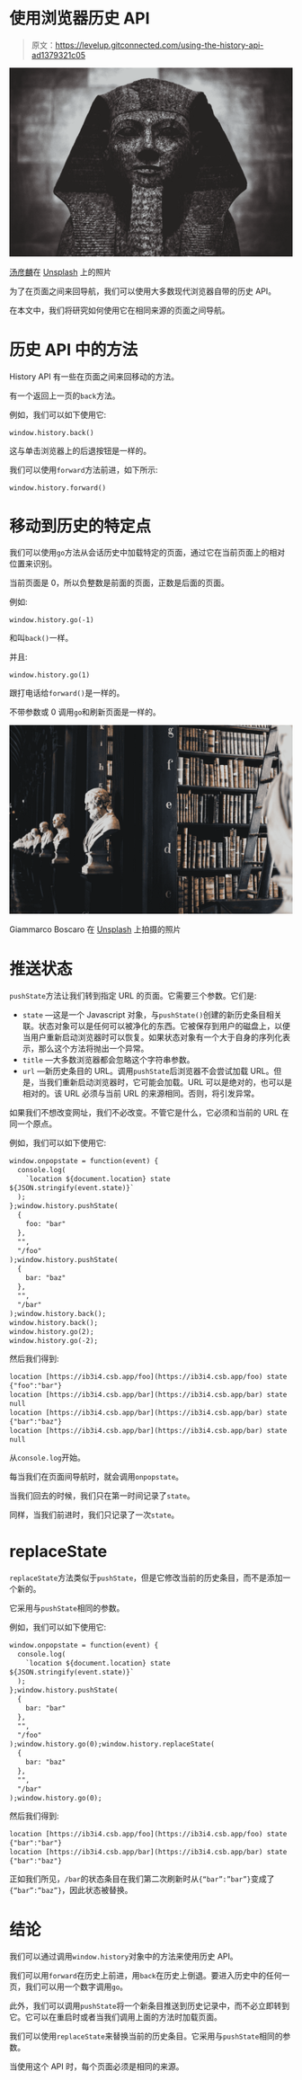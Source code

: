 # 使用浏览器历史 API

> 原文：<https://levelup.gitconnected.com/using-the-history-api-ad1379321c05>

![](img/7a36177299961f5b044963907ff5034a.png)

[汤彦麟](https://unsplash.com/@danieltong?utm_source=medium&utm_medium=referral)在 [Unsplash](https://unsplash.com?utm_source=medium&utm_medium=referral) 上的照片

为了在页面之间来回导航，我们可以使用大多数现代浏览器自带的历史 API。

在本文中，我们将研究如何使用它在相同来源的页面之间导航。

# 历史 API 中的方法

History API 有一些在页面之间来回移动的方法。

有一个返回上一页的`back`方法。

例如，我们可以如下使用它:

```
window.history.back()
```

这与单击浏览器上的后退按钮是一样的。

我们可以使用`forward`方法前进，如下所示:

```
window.history.forward()
```

# 移动到历史的特定点

我们可以使用`go`方法从会话历史中加载特定的页面，通过它在当前页面上的相对位置来识别。

当前页面是 0，所以负整数是前面的页面，正数是后面的页面。

例如:

```
window.history.go(-1)
```

和叫`back()`一样。

并且:

```
window.history.go(1)
```

跟打电话给`forward()`是一样的。

不带参数或 0 调用`go`和刷新页面是一样的。

![](img/3655e5286dede427c1c6eca0ac75c16b.png)

Giammarco Boscaro 在 [Unsplash](https://unsplash.com?utm_source=medium&utm_medium=referral) 上拍摄的照片

# 推送状态

`pushState`方法让我们转到指定 URL 的页面。它需要三个参数。它们是:

*   `state` —这是一个 Javascript 对象，与`pushState()`创建的新历史条目相关联。状态对象可以是任何可以被净化的东西。它被保存到用户的磁盘上，以便当用户重新启动浏览器时可以恢复。如果状态对象有一个大于自身的序列化表示，那么这个方法将抛出一个异常。
*   `title` —大多数浏览器都会忽略这个字符串参数。
*   `url` —新历史条目的 URL。调用`pushState`后浏览器不会尝试加载 URL。但是，当我们重新启动浏览器时，它可能会加载。URL 可以是绝对的，也可以是相对的。该 URL 必须与当前 URL 的来源相同。否则，将引发异常。

如果我们不想改变网址，我们不必改变。不管它是什么，它必须和当前的 URL 在同一个原点。

例如，我们可以如下使用它:

```
window.onpopstate = function(event) {
  console.log(
    `location ${document.location} state ${JSON.stringify(event.state)}`
  );
};window.history.pushState(
  {
    foo: "bar"
  },
  "",
  "/foo"
);window.history.pushState(
  {
    bar: "baz"
  },
  "",
  "/bar"
);window.history.back();
window.history.back();
window.history.go(2);
window.history.go(-2);
```

然后我们得到:

```
location [https://ib3i4.csb.app/foo](https://ib3i4.csb.app/foo) state {"foo":"bar"}
location [https://ib3i4.csb.app/bar](https://ib3i4.csb.app/bar) state null
location [https://ib3i4.csb.app/bar](https://ib3i4.csb.app/bar) state {"bar":"baz"}
location [https://ib3i4.csb.app/bar](https://ib3i4.csb.app/bar) state null
```

从`console.log`开始。

每当我们在页面间导航时，就会调用`onpopstate`。

当我们回去的时候，我们只在第一时间记录了`state`。

同样，当我们前进时，我们只记录了一次`state`。

# replaceState

`replaceState`方法类似于`pushState`，但是它修改当前的历史条目，而不是添加一个新的。

它采用与`pushState`相同的参数。

例如，我们可以如下使用它:

```
window.onpopstate = function(event) {
  console.log(
    `location ${document.location} state ${JSON.stringify(event.state)}`
  );
};window.history.pushState(
  {
    bar: "bar"
  },
  "",
  "/foo"
);window.history.go(0);window.history.replaceState(
  {
    bar: "baz"
  },
  "",
  "/bar"
);window.history.go(0);
```

然后我们得到:

```
location [https://ib3i4.csb.app/foo](https://ib3i4.csb.app/foo) state {"bar":"bar"}
location [https://ib3i4.csb.app/bar](https://ib3i4.csb.app/bar) state {"bar":"baz"}
```

正如我们所见，`/bar`的状态条目在我们第二次刷新时从`{“bar”:”bar”}`变成了`{“bar”:”baz”}`，因此状态被替换。

# 结论

我们可以通过调用`window.history`对象中的方法来使用历史 API。

我们可以用`forward`在历史上前进，用`back`在历史上倒退。要进入历史中的任何一页，我们可以用一个数字调用`go`。

此外，我们可以调用`pushState`将一个新条目推送到历史记录中，而不必立即转到它。它可以在重启时或者当我们调用上面的方法时加载页面。

我们可以使用`replaceState`来替换当前的历史条目。它采用与`pushState`相同的参数。

当使用这个 API 时，每个页面必须是相同的来源。